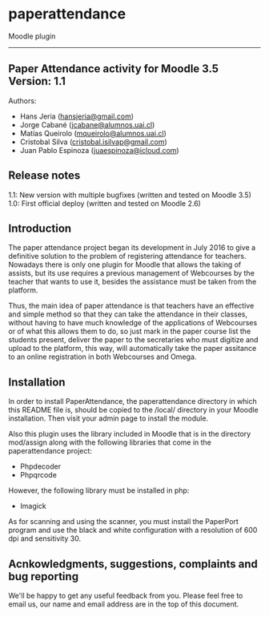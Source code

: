 # paperattendance
Moodle plugin 

------------------------------------------
Paper Attendance activity for Moodle 3.5
Version: 1.1
------------------------------------------

Authors:
* Hans Jeria (hansjeria@gmail.com)
* Jorge Cabané (jcabane@alumnos.uai.cl) 
* Matías Queirolo (mqueirolo@alumnos.uai.cl)
* Cristobal Silva (cristobal.isilvap@gmail.com) 
* Juan Pablo Espinoza (juaespinoza@icloud.com)

Release notes
-------------

1.1: New version with multiple bugfixes (written and tested on Moodle 3.5)
1.0: First official deploy (written and tested on Moodle 2.6)

Introduction
------------

The paper attendance project began its development in July 2016 to give a definitive solution to the problem of registering attendance for teachers. Nowadays there is only one plugin for Moodle that allows the taking of assists, but its use requires a previous management of Webcourses by the teacher that wants to use it, besides the assistance must be taken from the platform.

Thus, the main idea of paper attendance is that teachers have an effective and simple method so that they can take the attendance in their classes, without having to have much knowledge of the applications of Webcourses or of what this allows them to do, so just mark in the paper course list the students present, deliver the paper to the secretaries who must digitize and upload to the platform, this way, will automatically take the paper assitance to an online registration in both Webcourses and Omega.

Installation
------------

In order to install PaperAttendance, the paperattendance directory in which this
README file is, should be copied to the /local/ directory in your Moodle
installation. Then visit your admin page to install the module.

Also this plugin uses the library included in Moodle that is in the directory mod/assign along with the following libraries that come in the paperattendance project:

- Phpdecoder
- Phpqrcode

However, the following library must be installed in php:

- Imagick

As for scanning and using the scanner, you must install the PaperPort program and use the black and white configuration with a resolution of 600 dpi and sensitivity 30.

Acnkowledgments, suggestions, complaints and bug reporting
----------------------------------------------------------

We'll be happy to get any useful feedback from you. Please feel free to
email us, our name and email address are in the top of this document. 
